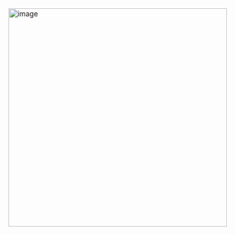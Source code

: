 <img width="431" alt="image" src="https://user-images.githubusercontent.com/64163023/232255293-bb6d79ff-c377-4720-afc3-abf9f62cc0ef.png">
